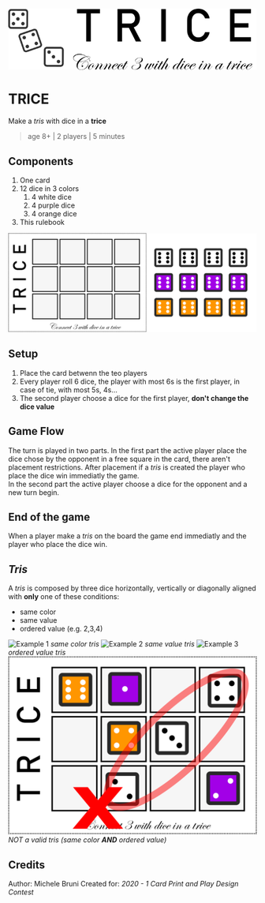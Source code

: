 ![Logo](https://raw.githubusercontent.com/migius/trice-boardgame/master/Art/logo.png)

# TRICE
Make a _tris_ with dice in a **trice**
> age 8+ | 2 players | 5 minutes

## Components
1. One card
1. 12 dice in 3 colors
   1. 4 white dice
   1. 4 purple dice
   1. 4 orange dice
1. This rulebook

![Components](https://raw.githubusercontent.com/migius/trice-boardgame/master/Art/components.png)

## Setup
1. Place the card betwenn the teo players
1. Every player roll 6 dice, the player with most 6s is the first player, in case of tie, with most 5s, 4s...
1. The second player choose a dice for the first player, __don't change the dice value__

## Game Flow
The turn is played in two parts. In the first part the active player place the dice chose by the opponent in a free square in the card, there aren't placement restrictions. After placement if a _tris_ is created the player who place the dice win immediatly the game.  
In the second part the active player choose a dice for the opponent and a new turn begin.

## End of the game
When a player make a _tris_ on the board the game end immediatly and the player who place the dice win.

## _Tris_
A _tris_ is composed by three dice horizontally, vertically or diagonally aligned with __only__ one of these conditions:
* same color
* same value
* ordered value (e.g. 2,3,4)

![Example 1](https://raw.githubusercontent.com/migius/trice-boardgame/master/Art/example1.png)
_same color tris_
![Example 2](https://raw.githubusercontent.com/migius/trice-boardgame/master/Art/example2.png)
_same value tris_
![Example 3](https://raw.githubusercontent.com/migius/trice-boardgame/master/Art/example3.png)
_ordered value tris_
![Example 4](https://raw.githubusercontent.com/migius/trice-boardgame/master/Art/example4.png)
_NOT a valid tris (same color **AND** ordered value)_

## Credits
Author: Michele Bruni
Created for: _2020 - 1 Card Print and Play Design Contest_
